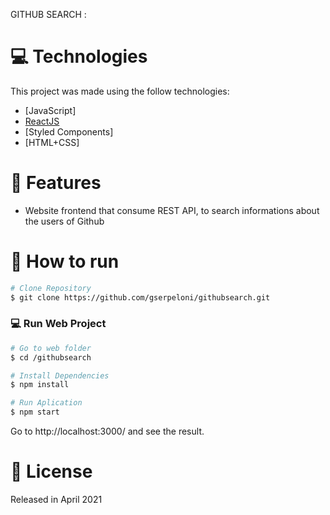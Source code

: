 GITHUB SEARCH : 
# :computer: Technologies
This project was made using the follow technologies:

* [JavaScript]
* [ReactJS](https://reactjs.org/)   
* [Styled Components]
* [HTML+CSS] 
 

# :scroll: Features
* Website frontend that consume REST API,  to search informations about the users of Github

# :hammer: How to run
```bash
# Clone Repository
$ git clone https://github.com/gserpeloni/githubsearch.git
```

### 💻 Run Web Project
```bash
# Go to web folder
$ cd /githubsearch

# Install Dependencies
$ npm install

# Run Aplication
$ npm start
```
Go to http://localhost:3000/ and see the result.


# :closed_book: License
Released in April 2021
